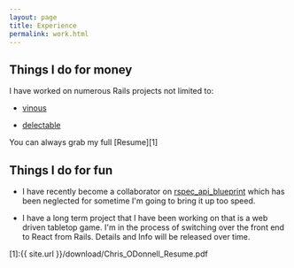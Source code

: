 ```yaml
---
layout: page
title: Experience
permalink: work.html
---
```


## Things I do for money

I have worked on numerous Rails projects not limited to:

- [vinous](https://vinous.com/)

- [delectable](https://delectable.com/)

You can always grab my full [Resume][1]

## Things I do for fun

- I have recently become a collaborator on [rspec\_api\_blueprint](https://github.com/calderalabs/rspec_api_blueprint)
which has been neglected for sometime I'm going to bring it up too speed.

- I have a long term project that I have been working on that is a web driven
  tabletop game. I'm in the process of switching over the front end to React
from Rails. Details and Info will be released over time.

[1]:{{ site.url }}/download/Chris_ODonnell_Resume.pdf
